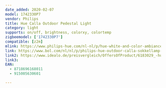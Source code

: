 ```yaml
---
date_added: 2020-02-07
model: 1742330P7
vendor: Philips
title: Hue Calla Outdoor Pedestal Light
category: light
supports: on/off, brightness, colorxy, colortemp
zigbeemodel: ['1742330P7']
compatible: [z2m]
mlink: https://www.philips-hue.com/nl-nl/p/hue-white-and-color-ambiance-calla-sokkellamp/1742330P7
link: https://www.bol.com/nl/nl/p/philips-hue-outdoor-calla-sokkellamp-starterspakket-white-and-color-ambiance-25-2-cm-hoog-zwart-8w-ip65/9200000094043334/
link2: https://www.idealo.de/preisvergleich/OffersOfProduct/6183029_-hue-white-calla-1742330p7-philips.html
link3: 
EAN: 
  - 8718696168011
  - 915005630601

---
```


